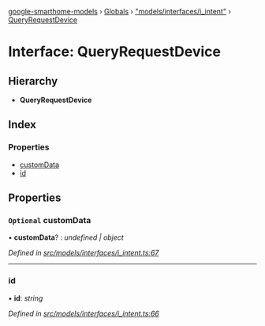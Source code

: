 [google-smarthome-models](../README.md) › [Globals](../globals.md) › ["models/interfaces/i_intent"](../modules/_models_interfaces_i_intent_.md) › [QueryRequestDevice](_models_interfaces_i_intent_.queryrequestdevice.md)

# Interface: QueryRequestDevice

## Hierarchy

* **QueryRequestDevice**

## Index

### Properties

* [customData](_models_interfaces_i_intent_.queryrequestdevice.md#optional-customdata)
* [id](_models_interfaces_i_intent_.queryrequestdevice.md#id)

## Properties

### `Optional` customData

• **customData**? : *undefined | object*

*Defined in [src/models/interfaces/i_intent.ts:67](https://github.com/galactic1969/google-smarthome-models/blob/633871f/src/models/interfaces/i_intent.ts#L67)*

___

###  id

• **id**: *string*

*Defined in [src/models/interfaces/i_intent.ts:66](https://github.com/galactic1969/google-smarthome-models/blob/633871f/src/models/interfaces/i_intent.ts#L66)*
